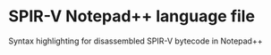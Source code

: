 # SPIR-V Notepad++ language file

Syntax highlighting for disassembled SPIR-V bytecode in Notepad++

